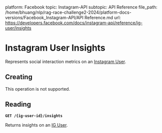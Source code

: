 platform: Facebook
topic: Instagram-API
subtopic: API Reference
file_path: /home/bhuang/nlp/rag-race-challenge2-2024/platform-docs-versions/Facebook_Instagram-API/API Reference.md
url: https://developers.facebook.com/docs/instagram-api/reference/ig-user/insights

# Instagram User Insights

Represents social interaction metrics on an [Instagram User](https://developers.facebook.com/docs/instagram-api/reference/ig-user).

## Creating

This operation is not supported.

## Reading

**`GET /{ig-user-id}/insights`**

Returns insights on an [IG User](https://developers.facebook.com/docs/instagram-api/reference/ig-user).